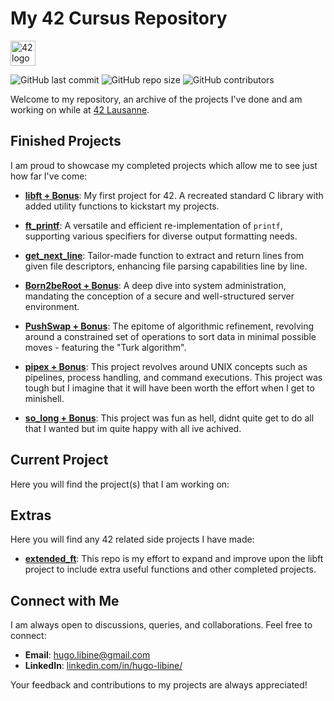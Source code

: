 # My 42 Cursus Repository

<img src="https://camo.githubusercontent.com/bceb89d6fd60ec75292970cfd163a9913a93d58152bc08817214fd925d3236e4/68747470733a2f2f34326c617573616e6e652e63682f77702d636f6e74656e742f75706c6f6164732f323032312f30312f34325f6c6f676f2e737667" width="40" alt="42 logo"> 

![GitHub last commit](https://img.shields.io/github/last-commit/hlibine/42-Repos)
![GitHub repo size](https://img.shields.io/github/repo-size/hlibine/42-Repos)
![GitHub contributors](https://img.shields.io/github/contributors/hlibine/42-Repos)

Welcome to my repository, an archive of the projects I've done and am working on while at [42 Lausanne](https://42lausanne.ch/).

## Finished Projects

I am proud to showcase my completed projects which allow me to see just how far I've come:

- **[libft + Bonus](https://github.com/hlibine/libft)**: My first project for 42. A recreated standard C library with added utility functions to kickstart my projects.

- **[ft_printf](https://github.com/hlibine/ft_printf)**: A versatile and efficient re-implementation of `printf`, supporting various specifiers for diverse output formatting needs.

- **[get_next_line](https://github.com/hlibine/get_next_line)**: Tailor-made function to extract and return lines from given file descriptors, enhancing file parsing capabilities line by line.

- **[Born2beRoot + Bonus](https://github.com/hlibine/born2beroot)**: A deep dive into system administration, mandating the conception of a secure and well-structured server environment.

- **[PushSwap + Bonus](https://github.com/hlibine/push_swap)**: The epitome of algorithmic refinement, revolving around a constrained set of operations to sort data in minimal possible moves - featuring the "Turk algorithm".

- **[pipex + Bonus](https://github.com/hlibine/pipex)**: This project revolves around UNIX concepts such as pipelines, process handling, and command executions. This project was tough but I imagine that it will have been worth the effort when I get to minishell.

- **[so_long + Bonus](https://github.com/hlibine/so_long)**: This project was fun as hell, didnt quite get to do all that I wanted but im quite happy with all ive achived. 

## Current Project

Here you will find the project(s) that I am working on:



## Extras

Here you will find any 42 related side projects I have made:

- **[extended_ft](https://github.com/hlibine/extended_ft)**: This repo is my effort to expand and improve upon the libft project to include extra useful functions and other completed projects.

## Connect with Me

I am always open to discussions, queries, and collaborations. Feel free to connect:

- **Email**: [hugo.libine@gmail.com](hugo.libine@gmail.com)
- **LinkedIn**: [linkedin.com/in/hugo-libine/](https://www.linkedin.com/in/hugo-libine/)

Your feedback and contributions to my projects are always appreciated!
